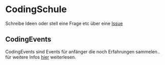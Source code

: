 # CodingSchule

Schreibe Ideen oder stell eine Frage etc über eine [Issue](https://github.com/Coding-Schule/CodingSchule/issues)

## CodingEvents

CodingEvents sind Events für anfänger die noch Erfahrungen sammelen.. für weitere Infos [hier](https://github.com/Coding-Schule/CS-CodingEvents) weiterlesen.
